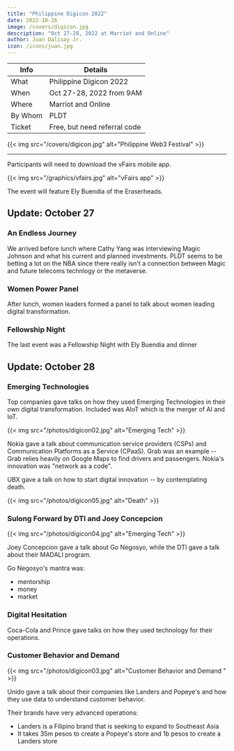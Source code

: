 ```yaml
---
title: "Philippine Digicon 2022"
date: 2022-10-26
image: /covers/digicon.jpg
description: "Oct 27-28, 2022 at Marriot and Online"
author: Juan Dalisay Jr.
icon: /icons/juan.jpg
---
```




Info | Details 
--- | ---
What | Philippine Digicon 2022
When | Oct 27-28, 2022 from 9AM
Where | Marriot and Online
By Whom | PLDT
Ticket | Free, but need referral code

{{< img src="/covers/digicon.jpg" alt="Philippine Web3 Festival" >}}

---


Participants will need to download the vFairs mobile app. 

{{< img src="/graphics/vfairs.jpg" alt="vFairs app" >}}

The event will feature Ely Buendia of the Eraserheads. 



## Update: October 27

### An Endless Journey 

We arrived before lunch where Cathy Yang was interviewing Magic Johnson and what his current and planned investments. PLDT seems to be betting a lot on the NBA since there really isn't a connection between Magic and future telecoms technlogy or the metaverse. 

### Women Power Panel 

After lunch, women leaders formed a panel to talk about women leading digital transformation. 

### Fellowship Night

The last event was a Fellowship Night with Ely Buendia and dinner


## Update: October 28

<!-- ### The Hyperscale Revolution  -->

### Emerging Technologies

Top companies gave talks on how they used Emerging Technologies in their own digital transformation. Included was AIoT which is the merger of AI and IoT. 

{{< img src="/photos/digicon02.jpg" alt="Emerging Tech" >}}

<!-- metaverse is barter  -->

Nokia gave a talk about communication service providers (CSPs) and  Communication Platforms as a Service (CPaaS). <!-- Nokia giving --> Grab was an example -- Grab relies heavily on Google Maps to find drivers and passengers. Nokia's innovation was "network as a code". 

UBX gave a talk on how to start digital innovation -- by contemplating death.

{{< img src="/photos/digicon05.jpg" alt="Death" >}}



### Sulong Forward by DTI and Joey Concepcion


{{< img src="/photos/digicon04.jpg" alt="Emerging Tech" >}}

Joey Concepcion gave a talk about Go Negosyo, while the DTI gave a talk about their MADALI program.  

Go Negosyo's mantra was:
- mentorship
- money
- market



### Digital Hesitation

Coca-Cola and Prince gave talks on how they used technology for their operations. 


### Customer Behavior and Demand 

{{< img src="/photos/digicon03.jpg" alt="Customer Behavior and Demand " >}}

Unido gave a talk about their companies like Landers and Popeye's and how they use data to understand customer behavior. 

Their brands have very advanced operations:
- Landers is a Filipino brand that is seeking to expand to Southeast Asia
- It takes 35m pesos to create a Popeye's store and 1b pesos to create a Landers store 


<!-- CSP is locked unable to use by enterprise. 

Data is locked by Google and AWS.  -->

<!-- UBX  
step 1 contemplatr death

perahub

market access 
digitalization
logistics integration

maya center 
711  -->


<!-- 


PANEL

inovating ahead
customer data platform

cybersecurity knowledge misconfiguration
lack of talent results in data breach

epldt enterprise edge is a full service company for transition -->